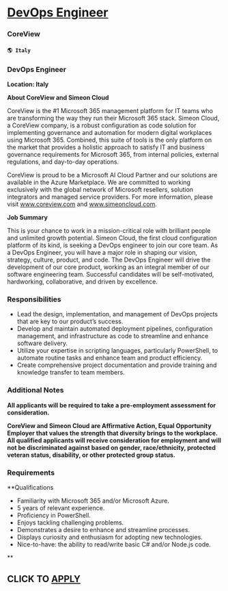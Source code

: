 # [DevOps Engineer](https://www.remotewlb.com/apply/devops-engineer-81643)  
### CoreView  
#### `🌎 Italy`  

### DevOps Engineer

 **Location: Italy**  
  
 **About CoreView and Simeon Cloud**

CoreView is the #1 Microsoft 365 management platform for IT teams who are transforming the way they run their Microsoft 365 stack. Simeon Cloud, a CoreView company, is a robust configuration as code solution for implementing governance and automation for modern digital workplaces using Microsoft 365. Combined, this suite of tools is the only platform on the market that provides a holistic approach to satisfy IT and business governance requirements for Microsoft 365, from internal policies, external regulations, and day-to-day operations.

CoreView is proud to be a Microsoft AI Cloud Partner and our solutions are available in the Azure Marketplace. We are committed to working exclusively with the global network of Microsoft resellers, solution integrators and managed service providers. For more information, please visit www.coreview.com and www.simeoncloud.com.  
  
 **Job Summary**

This is your chance to work in a mission-critical role with brilliant people and unlimited growth potential. Simeon Cloud, the first cloud configuration platform of its kind, is seeking a DevOps engineer to join our core team. As a DevOps Engineer, you will have a major role in shaping our vision, strategy, culture, product, and code. The DevOps Engineer will drive the development of our core product, working as an integral member of our software engineering team. Successful candidates will be self-motivated, hardworking, collaborative, and driven by excellence.

### Responsibilities

  * Lead the design, implementation, and management of DevOps projects that are key to our product’s success.
  * Develop and maintain automated deployment pipelines, configuration management, and infrastructure as code to streamline and enhance software delivery.
  * Utilize your expertise in scripting languages, particularly PowerShell, to automate routine tasks and enhance team and product efficiency.
  * Create comprehensive project documentation and provide training and knowledge transfer to team members.

### Additional Notes

 **All applicants will be required to take a pre-employment assessment for consideration.**

 **CoreView and Simeon Cloud are Affirmative Action, Equal Opportunity Employer that values the strength that diversity brings to the workplace. All qualified applicants will receive consideration for employment and will not be discriminated against based on gender, race/ethnicity, protected veteran status, disability, or other protected group status.**

### Requirements

 **Qualifications

  * Familiarity with Microsoft 365 and/or Microsoft Azure.
  * 5 years of relevant experience. 
  * Proficiency in PowerShell.
  * Enjoys tackling challenging problems.
  * Demonstrates a desire to enhance and streamline processes.
  * Displays curiosity and enthusiasm for adopting new technologies.
  * Nice-to-have: the ability to read/write basic C# and/or Node.js code.

**

  
## CLICK TO [APPLY](https://www.remotewlb.com/apply/devops-engineer-81643)


